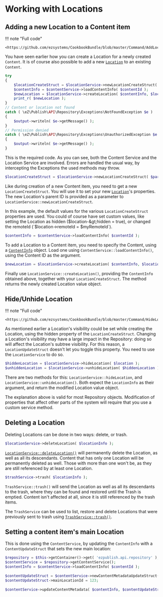 # Working with Locations
 
## Adding a new Location to a Content item
 
!!! note "Full code"
 
    <https://github.com/ezsystems/CookbookBundle/blob/master/Command/AddLocationToContentCommand.php>
 
You have seen earlier how you can create a Location for a newly created `Content`. It is of course also possible to add a new [`Location`](https://github.com/ezsystems/ezpublish-kernel/blob/master/eZ/Publish/API/Repository/Values/Content/Location.php) to an existing `Content`.
 
``` php
try
{
    $locationCreateStruct = $locationService->newLocationCreateStruct( $parentLocationId );
    $contentInfo = $contentService->loadContentInfo( $contentId );
    $newLocation = $locationService->createLocation( $contentInfo, $locationCreateStruct );
    print_r( $newLocation );
}
// Content or location not found
catch ( \eZ\Publish\API\Repository\Exceptions\NotFoundException $e )
{
    $output->writeln( $e->getMessage() );
}
// Permission denied
catch ( \eZ\Publish\API\Repository\Exceptions\UnauthorizedException $e )
{
    $output->writeln( $e->getMessage() );
}
```

This is the required code. As you can see, both the Content Service and the Location Service are involved. Errors are handled the usual way, by intercepting the Exceptions the used methods may throw.
 
``` php
$locationCreateStruct = $locationService->newLocationCreateStruct( $parentLocationId );
```
 
Like during creation of a new Content item, you need to get a new `LocationCreateStruct`. You will use it to set your new [`Location`](https://github.com/ezsystems/ezpublish-kernel/blob/master/eZ/Publish/API/Repository/Values/Content/Location.php)'s properties. The new Location's parent ID is provided as a parameter to `LocationService::newLocationCreateStruct`.
 
In this example, the default values for the various `LocationCreateStruct` properties are used. You could of course have set custom values, like setting the Location as hidden ($location-&gt;hidden = true), or changed the remoteId (`$location->remoteId = $myRemoteId`).
 
``` php
$contentInfo = $contentService->loadContentInfo( $contentId );
```
 
To add a Location to a Content item, you need to specify the Content, using a [`ContentInfo`](http://apidoc.ez.no/sami/trunk/NS/html/eZ/Publish/API/Repository/Values/Content/ContentInfo.html) object. Load one using `ContentService::loadContentInfo()`, using the Content ID as the argument.
 
``` php
$newLocation = $locationService->createLocation( $contentInfo, $locationCreateStruct );
```
 
Finally use `LocationService::createLocation()`, providing the `ContentInfo` obtained above, together with your `LocationCreateStruct`. The method returns the newly created Location value object.
 
## Hide/Unhide Location
 
!!! note "Full code"

    <https://github.com/ezsystems/CookbookBundle/blob/master/Command/HideLocationCommand.php>
 
As mentioned earlier a Location's visibility could be set while creating the Location, using the hidden property of the `LocationCreateStruct`. Changing a Location's visibility may have a large impact in the Repository: doing so will affect the Location's subtree visibility. For this reason, a `LocationUpdateStruct` doesn't let you toggle this property. You need to use the `LocationService` to do so.
 
``` php
$hiddenLocation = $locationService->hideLocation( $location );
$unhiddenLocation = $locationService->unhideLocation( $hiddenLocation );
```
 
There are two methods for this: `LocationService::hideLocation`, and `LocationService::unhideLocation()`. Both expect the `LocationInfo` as their argument, and return the modified Location value object.
 
The explanation above is valid for most Repository objects. Modification of properties that affect other parts of the system will require that you use a custom service method.
 
## Deleting a Location
 
Deleting Locations can be done in two ways: delete, or trash.
 
``` php
$locationService->deleteLocation( $locationInfo );
```
 
[`LocationService::deleteLocation()`](http://apidoc.ez.no/sami/trunk/NS/html/eZ/Publish/API/Repository/LocationService.html#method_deleteLocation) will permanently delete the Location, as well as all its descendants. Content that has only one Location will be permanently deleted as well. Those with more than one won't be, as they are still referenced by at least one Location.
 
``` php
$trashService->trash( $locationInfo );
```
 
`TrashService::trash()` will send the Location as well as all its descendants to the trash, where they can be found and restored until the Trash is emptied. Content isn't affected at all, since it is still referenced by the trash items.
 
The `TrashService` can be used to list, restore and delete Locations that were previously sent to trash using [`TrashService::trash()`](http://apidoc.ez.no/sami/trunk/NS/html/eZ/Publish/API/Repository/TrashService.html#method_trash).
 
## Setting a content item's main Location
 
This is done using the `ContentService`, by updating the `ContentInfo` with a `ContentUpdateStruct` that sets the new main location:
 
``` php
$repository = $this->getContainer()->get( 'ezpublish.api.repository' );
$contentService = $repository->getContentService();
$contentInfo = $contentService->loadContentInfo( $contentId );
 
$contentUpdateStruct = $contentService->newContentMetadataUpdateStruct();
$contentUpdateStruct->mainLocationId = 123;
 
$contentService->updateContentMetadata( $contentInfo, $contentUpdateStruct );
```
